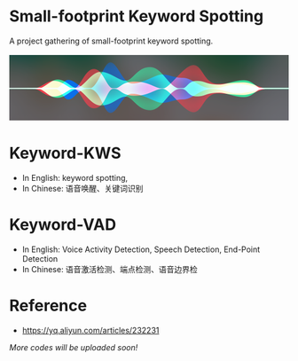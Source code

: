 # Small-footprint Keyword Spotting
A project gathering of small-footprint keyword spotting.<br><br>
![](/hey.png)

# Keyword-KWS
* In English: keyword spotting, 
* In Chinese: 语音唤醒、关键词识别

# Keyword-VAD
* In English: Voice Activity Detection, Speech Detection, End-Point Detection
* In Chinese: 语音激活检测、端点检测、语音边界检


# Reference
* https://yq.aliyun.com/articles/232231


*More codes will be uploaded soon!*
